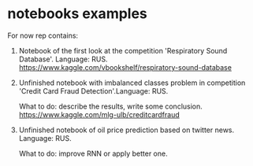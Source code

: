 # notebooks examples
For now rep contains: 
1. Notebook of the first look at the competition 'Respiratory Sound Database'. Language: RUS.
                        https://www.kaggle.com/vbookshelf/respiratory-sound-database
2. Unfinished notebook with imbalanced classes problem in competition 'Credit Card Fraud Detection'.Language: RUS.

	What to do: describe the results, write some conclusion.
			 https://www.kaggle.com/mlg-ulb/creditcardfraud
3. Unfinished notebook of oil price prediction based on twitter news. Language: RUS.

	What to do: improve RNN or apply better one. 
